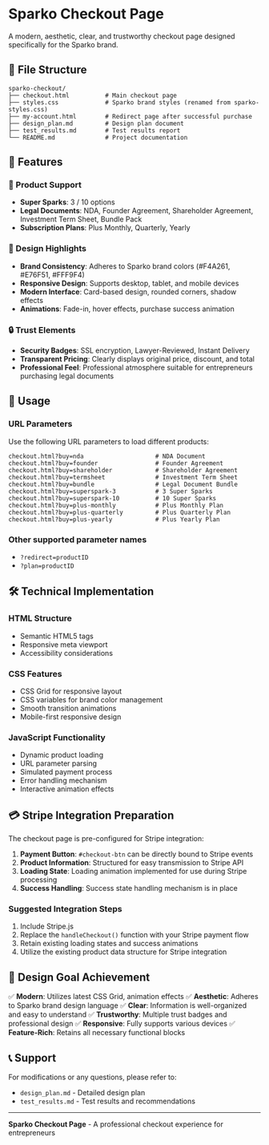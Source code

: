 # Sparko Checkout Page

A modern, aesthetic, clear, and trustworthy checkout page designed specifically for the Sparko brand.

## 📁 File Structure

```
sparko-checkout/
├── checkout.html          # Main checkout page
├── styles.css             # Sparko brand styles (renamed from sparko-styles.css)
├── my-account.html        # Redirect page after successful purchase
├── design_plan.md         # Design plan document
├── test_results.md        # Test results report
└── README.md              # Project documentation
```

## 🚀 Features

### 💼 Product Support
- **Super Sparks**: 3 / 10 options
- **Legal Documents**: NDA, Founder Agreement, Shareholder Agreement, Investment Term Sheet, Bundle Pack
- **Subscription Plans**: Plus Monthly, Quarterly, Yearly

### 🎨 Design Highlights
- **Brand Consistency**: Adheres to Sparko brand colors (#F4A261, #E76F51, #FFF9F4)
- **Responsive Design**: Supports desktop, tablet, and mobile devices
- **Modern Interface**: Card-based design, rounded corners, shadow effects
- **Animations**: Fade-in, hover effects, purchase success animation

### 🔒 Trust Elements
- **Security Badges**: SSL encryption, Lawyer-Reviewed, Instant Delivery
- **Transparent Pricing**: Clearly displays original price, discount, and total
- **Professional Feel**: Professional atmosphere suitable for entrepreneurs purchasing legal documents

## 📱 Usage

### URL Parameters
Use the following URL parameters to load different products:

```
checkout.html?buy=nda                    # NDA Document
checkout.html?buy=founder                # Founder Agreement
checkout.html?buy=shareholder            # Shareholder Agreement
checkout.html?buy=termsheet              # Investment Term Sheet
checkout.html?buy=bundle                 # Legal Document Bundle
checkout.html?buy=superspark-3           # 3 Super Sparks
checkout.html?buy=superspark-10          # 10 Super Sparks
checkout.html?buy=plus-monthly           # Plus Monthly Plan
checkout.html?buy=plus-quarterly         # Plus Quarterly Plan
checkout.html?buy=plus-yearly            # Plus Yearly Plan
```

### Other supported parameter names
- `?redirect=productID`
- `?plan=productID`

## 🛠 Technical Implementation

### HTML Structure
- Semantic HTML5 tags
- Responsive meta viewport
- Accessibility considerations

### CSS Features
- CSS Grid for responsive layout
- CSS variables for brand color management
- Smooth transition animations
- Mobile-first responsive design

### JavaScript Functionality
- Dynamic product loading
- URL parameter parsing
- Simulated payment process
- Error handling mechanism
- Interactive animation effects

## 💳 Stripe Integration Preparation

The checkout page is pre-configured for Stripe integration:

1. **Payment Button**: `#checkout-btn` can be directly bound to Stripe events
2. **Product Information**: Structured for easy transmission to Stripe API
3. **Loading State**: Loading animation implemented for use during Stripe processing
4. **Success Handling**: Success state handling mechanism is in place

### Suggested Integration Steps
1. Include Stripe.js
2. Replace the `handleCheckout()` function with your Stripe payment flow
3. Retain existing loading states and success animations
4. Utilize the existing product data structure for Stripe integration

## 🎯 Design Goal Achievement

✅ **Modern**: Utilizes latest CSS Grid, animation effects
✅ **Aesthetic**: Adheres to Sparko brand design language
✅ **Clear**: Information is well-organized and easy to understand
✅ **Trustworthy**: Multiple trust badges and professional design
✅ **Responsive**: Fully supports various devices
✅ **Feature-Rich**: Retains all necessary functional blocks

## 📞 Support

For modifications or any questions, please refer to:
- `design_plan.md` - Detailed design plan
- `test_results.md` - Test results and recommendations

---

**Sparko Checkout Page** - A professional checkout experience for entrepreneurs

